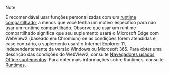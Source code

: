 >[!NOTE]
> É recomendável usar funções personalizadas com um [runtime compartilhado](../develop/configure-your-add-in-to-use-a-shared-runtime.md), a menos que você tenha um motivo específico para não usar um runtime compartilhado. Observe que usar um runtime compartilhado significa que seu suplemento usará o Microsoft Edge com WebView2 (baseado em Chromium) se as condições forem atendidas e, caso contrário, o suplemento usará o Internet Explorer 11, independentemente da versão Windows ou Microsoft 365. Para obter uma descrição das condições do WebView2, consulte [Navegadores usados Office suplementos](../concepts/browsers-used-by-office-web-add-ins.md). Para obter mais informações sobre Runtimes, consulte [Runtimes](/javascript/api/manifest/runtimes).